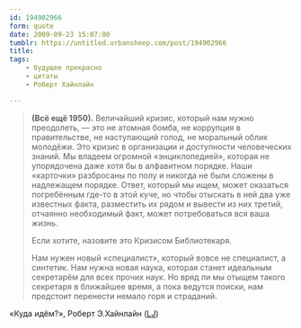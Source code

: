 ```yaml
---
id: 194902966
form: quote
date: 2009-09-23 15:07:00
tumblr: https://untitled.urbansheep.com/post/194902966
title: 
tags:
    - будущее прекрасно
    - цитаты
    - Роберт Хайнлайн

---
```


<blockquote>
<p><strong>(Всё ещё 1950).</strong> Величайший кризис, который нам нужно преодолеть, — это не атомная бомба, не коррупция в правительстве, не наступающий голод, не моральный облик молодёжи. Это кризис в организации и доступности человеческих знаний. Мы владеем огромной «энциклопедией», которая не упорядочена даже хотя бы в алфавитном порядке. Наши «карточки» разбросаны по полу и никогда не были сложены в надлежащем порядке. Ответ, который мы ищем, может оказаться погребённым где-то в этой куче, но чтобы отыскать в ней два уже известных факта, разместить их рядом и вывести из них третий, отчаянно необходимый факт, может потребоваться вся ваша жизнь.</p>

<p>Если хотите, назовите это Кризисом Библиотекаря.</p>

<p>Нам нужен новый «специалист», который вовсе не специалист, а синтетик. Нам нужна новая наука, которая станет идеальным секретарём для всех прочих наук. Но вряд ли мы отыщем такого секретаря в ближайшее время, а пока ведутся поиски, нам предстоит перенести немало горя и страданий.</p>
</blockquote>

«Куда идём?», Роберт Э.Хайнлайн (<a href="http://urbansheep.livejournal.com/773398.html">LJ</a>)
